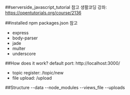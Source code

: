 ##serverside_javascript_tutorial
참고 생활코딩 강좌: https://opentutorials.org/course/2136

##installed npm
packages.json 참고
- express
- body-parser
- jade
- multer
- underscore

##How does it work?
default port: http://localhost:3000/
- topic register: /topic/new
- file upload: /upload

##Structure
--data
--node_modules
--views_file
--uploads